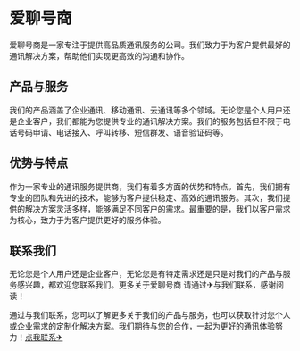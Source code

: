 # 爱聊号商

爱聊号商是一家专注于提供高品质通讯服务的公司。我们致力于为客户提供最好的通讯解决方案，帮助他们实现更高效的沟通和协作。

## 产品与服务

我们的产品涵盖了企业通讯、移动通讯、云通讯等多个领域。无论您是个人用户还是企业客户，我们都能为您提供专业的通讯解决方案。我们的服务包括但不限于电话号码申请、电话接入、呼叫转移、短信群发、语音验证码等。

## 优势与特点

作为一家专业的通讯服务提供商，我们有着多方面的优势和特点。首先，我们拥有专业的团队和先进的技术，能够为客户提供稳定、高效的通讯服务。其次，我们提供的解决方案灵活多样，能够满足不同客户的需求。最重要的是，我们以客户需求为核心，致力于为客户提供更好的服务体验。

## 联系我们

无论您是个人用户还是企业客户，无论您是有特定需求还是只是对我们的产品与服务感兴趣，都欢迎您联系我们。更多关于爱聊号商 请通过✈与我们联系，感谢阅读！

通过与我们联系，您可以了解更多关于我们的产品与服务，也可以获取针对您个人或企业需求的定制化解决方案。我们期待与您的合作，一起为更好的通讯体验努力！[点我联系✈](https://docs.k02.cc)
